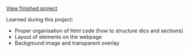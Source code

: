 [View finished project](https://criminy-git.github.io/restaurant_menu/)

Learned during this project:
- Proper organisation of html code (how to structure dics and sections)
- Layout of elements on the webpage
- Background image and transparent overlay
